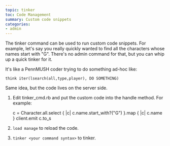 ```yaml
---
topic: tinker
toc: Code Management
summary: Custom code snippets
categories:
- admin
---
```

The tinker command can be used to run custom code snippets.  For example, let's say you really quickly wanted to find all the characters whose names start with "G".  There's no admin command for that, but you can whip up a quick tinker for it.

It's like a PennMUSH coder trying to do something ad-hoc like:

    think iter(lsearch(all,type,player), DO SOMETHING)
    
Same idea, but the code lives on the server side.

1. Edit tinker_cmd.rb and put the custom code into the handle method. For example:

    c = Character.all.select { |c| c.name.start_with?("G") }.map { |c| c.name }
    client.emit c.to_s
    
2. `load manage` to reload the code.
3. `tinker <your command syntax>` to tinker.

